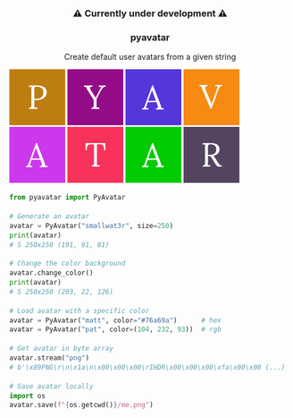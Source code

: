 <h3 align="center">⚠️ Currently under development ⚠️</h3>

<h3 align="center">pyavatar</h3>
<p align="center">Create default user avatars from a given string</p>

![](images/1.png "")
![](images/2.png "")
![](images/3.png "")
![](images/4.png "")
![](images/5.png "")
![](images/6.png "")
![](images/7.png "")
![](images/8.png "")  

```python
from pyavatar import PyAvatar

# Generate an avatar
avatar = PyAvatar("smallwat3r", size=250)
print(avatar)
# S 250x250 (191, 91, 81)

# Change the color background
avatar.change_color()
print(avatar)
# S 250x250 (203, 22, 126)

# Load avatar with a specific color
avatar = PyAvatar("matt", color="#76a69a")      # hex
avatar = PyAvatar("pat", color=(104, 232, 93))  # rgb

# Get avatar in byte array
avatar.stream("png")
# b'\x89PNG\r\n\x1a\n\x00\x00\x00\rIHDR\x00\x00\x00\xfa\x00\x00 (...)

# Save avatar locally
import os
avatar.save(f"{os.getcwd()}/me.png")
```
